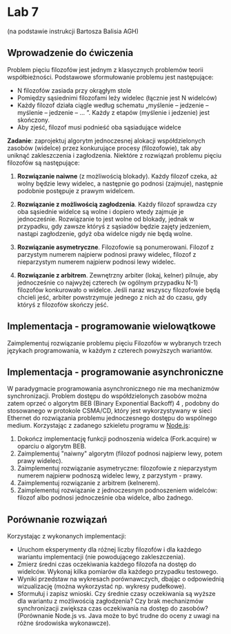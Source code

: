 # Lab 7 

(na podstawie instrukcji Bartosza Balisia AGH)


## Wprowadzenie do ćwiczenia

Problem pięciu filozofów jest jednym z klasycznych problemów teorii współbieżności. Podstawowe sformułowanie problemu jest następujące:
- N filozofów zasiada przy okrągłym stole
- Pomiędzy sąsiednimi filozofami leży widelec (łącznie jest N widelców)
- Każdy filozof działa ciągle według schematu „myślenie – jedzenie – myślenie – jedzenie – ... ”. Każdy z etapów (myślenie i jedzenie) jest skończony.
- Aby zjeść, filozof musi podnieść oba sąsiadujące widelce

**Zadanie**: zaprojektuj algorytm jednoczesnej alokacji współdzielonych zasobów (widelce) przez konkurujące procesy (filozofowie), tak aby uniknąć zakleszczenia i zagłodzenia. 
Niektóre z rozwiązań problemu pięciu filozofów są następujące:

1. **Rozwiązanie naiwne** (z możliwością blokady). Każdy filozof czeka, aż wolny będzie lewy widelec, a następnie go podnosi (zajmuje), następnie podobnie postępuje z prawym widelcem.

2. **Rozwiązanie z możliwością zagłodzenia**. Każdy filozof sprawdza czy oba sąsiednie widelce są wolne i dopiero wtedy zajmuje je jednocześnie. Rozwiązanie to jest wolne od blokady, jednak w przypadku, gdy zawsze któryś z sąsiadów będzie zajęty jedzeniem, nastąpi zagłodzenie, gdyż oba widelce nigdy nie będą wolne.

3. **Rozwiązanie asymetryczne**. Filozofowie są ponumerowani. Filozof z parzystym numerem najpierw podnosi prawy widelec, filozof z nieparzystym numerem najpierw podnosi lewy widelec.

4. **Rozwiązanie z arbitrem**. Zewnętrzny arbiter (lokaj, kelner) pilnuje, aby jednocześnie co najwyżej czterech (w ogólnym przypadku N-1) filozofów konkurowało o widelce. Jeśli naraz wszyscy filozofowie będą chcieli jeść, arbiter powstrzymuje jednego z nich aż do czasu, gdy któryś z filozofów skończy jeść.


## Implementacja - programowanie wielowątkowe

Zaimplementuj rozwiązanie problemu pięciu Filozofów w wybranych trzech językach programowania, w każdym z czterech powyższych wariantów.


## Implementacja - programowanie asynchroniczne

W paradygmacie programowania asynchronicznego nie ma mechanizmów synchronizacji. Problem dostępu do współdzielonych zasobów można zatem oprzeć o algorytm BEB (Binary Exponential Backoff) 4 , podobny do stosowanego w protokole CSMA/CD, który jest wykorzystywany w sieci Ethernet do rozwiązania problemu jednoczesnego dostępu do wspólnego medium. Korzystając z zadanego szkieletu programu w [Node.js](https://github.com/balis/conc-phil5):

1. Dokończ implementację funkcji podnoszenia widelca (Fork.acquire) w oparciu o algorytm BEB.
2. Zaimplementuj "naiwny" algorytm (filozof podnosi najpierw lewy, potem prawy widelec).
3. Zaimplementuj rozwiązanie asymetryczne: filozofowie z nieparzystym numerem najpierw
podnoszą widelec lewy, z parzystym - prawy.
4. Zaimplementuj rozwiązanie z arbitrem (kelnerem).
5. Zaimplementuj rozwiązanie z jednoczesnym podnoszeniem widelców: filozof albo podnosi
jednocześnie oba widelce, albo żadnego.


## Porównanie rozwiązań

Korzystając z wykonanych implementacji:
- Uruchom eksperymenty dla różnej liczby filozofów i dla każdego wariantu implementacji (nie powodującego zakleszczenia).
- Zmierz średni czas oczekiwania każdego filozofa na dostęp do widelców. Wykonaj kilka pomiarów dla każdego przypadku testowego.
- Wyniki przedstaw na wykresach porównawczych, dbając o odpowiednią wizualizację (można wykorzystać np. wykresy pudełkowe).
- Sformułuj i zapisz wnioski. Czy średnie czasy oczekiwania są wyższe dla wariantu z możliwością zagłodzenia? Czy brak mechanizmów synchronizacji zwiększa czas oczekiwania na dostęp do zasobów? (Porównanie Node.js vs. Java może to być trudne do
oceny z uwagi na różne środowiska wykonawcze).

